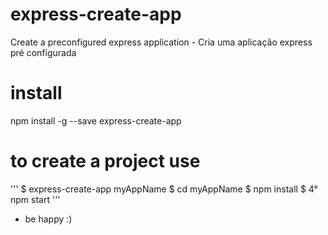 # express-create-app
Create a preconfigured express application - Cria uma aplicação express pré configurada

# install
npm install -g --save express-create-app

# to create a project use

'''
$ express-create-app myAppName
$ cd myAppName
$ npm install 
$ 4° npm start
'''
* be happy :)



